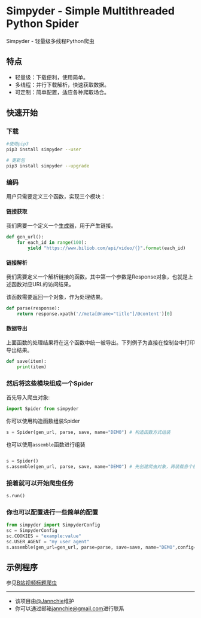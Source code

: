 # Simpyder - **Si**mple **M**ultithreaded **Py**thon Spi**der**

Simpyder - 轻量级多线程Python爬虫

## 特点

- 轻量级：下载便利，使用简单。
- 多线程：并行下载解析，快速获取数据。
- 可定制：简单配置，适应各种爬取场合。
  
## 快速开始

### 下载

```bash
#使用pip3
pip3 install simpyder --user
```

```bash
# 更新包
pip3 install simpyder --upgrade
```

### 编码

用户只需要定义三个函数，实现三个模块：

#### 链接获取

我们需要一个定义一个[生成器](https://docs.python.org/zh-cn/3/c-api/gen.html)，用于产生链接。

``` python
def gen_url():
    for each_id in range(100):
        yield "https://www.biliob.com/api/video/{}".format(each_id)
```

#### 链接解析

我们需要定义一个解析链接的函数。其中第一个参数是Response对象，也就是上述函数对应URL的访问结果。

该函数需要返回一个对象，作为处理结果。

``` python
def parse(response):
    return response.xpath('//meta[@name="title"]/@content')[0]
```

#### 数据导出

上面函数的处理结果将在这个函数中统一被导出。下列例子为直接在控制台中打印导出结果。

``` python
def save(item):
    print(item)
```

### 然后将这些模块组成一个Spider

首先导入爬虫对象:

``` python
import Spider from simpyder
```

你可以使用构造函数组装Spider

``` python
s = Spider(gen_url, parse, save, name="DEMO") # 构造函数方式组装
```

也可以使用`assemble`函数进行组装

``` python

s = Spider()
s.assemble(gen_url, parse, save, name="DEMO") # 先创建爬虫对象，再装载各个模块
```

### 接着就可以开始爬虫任务

``` python
s.run()
```

### 你也可以配置进行一些简单的配置

``` python
from simpyder import SimpyderConfig
sc = SimpyderConfig
sc.COOKIES = "example:value"
sc.USER_AGENT = "my user agent"
s.assemble(gen_url=gen_url, parse=parse, save=save, name="DEMO",config=sc)
```

## 示例程序

参见[B站视频标题爬虫](./demo/demo.py)

---

- 该项目由[@Jannchie](https://github.com/Jannchie)维护
- 你可以通过邮箱[jannchie@gmail.com](jannchie@gmail.com)进行联系
